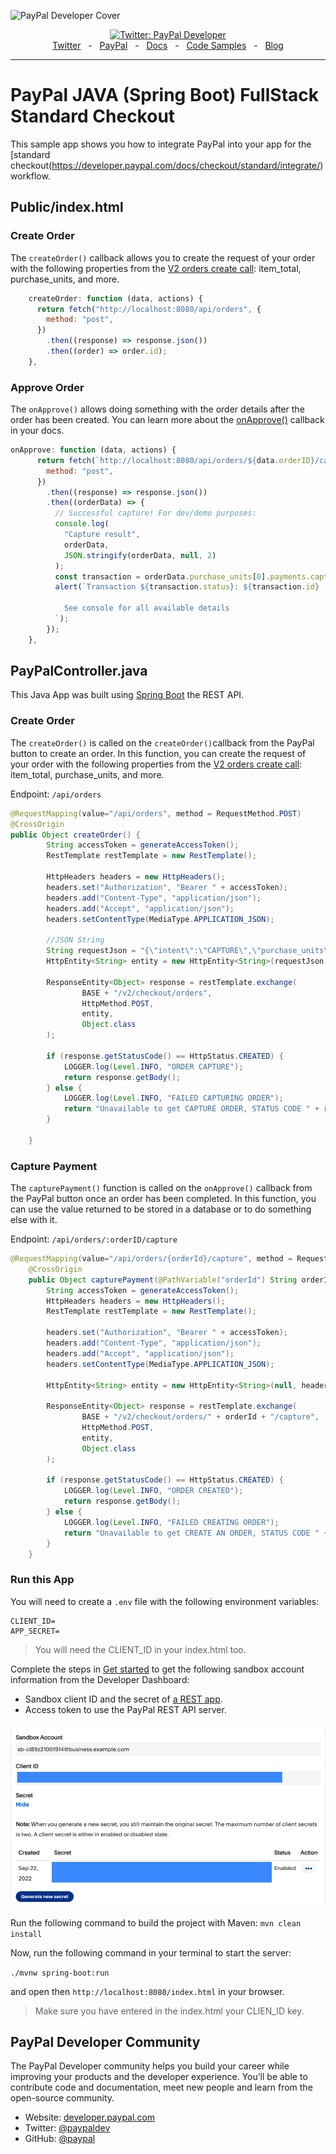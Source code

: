 ![PayPal Developer Cover](https://github.com/paypaldev/.github/blob/main/pp-cover.png)
<div align="center">
  <a href="https://twitter.com/paypaldev" target="_blank">
    <img alt="Twitter: PayPal Developer" src="https://img.shields.io/twitter/follow/paypaldev?style=social" />
  </a>
  <br />
  <a href="https://twitter.com/paypaldev" target="_blank">Twitter</a>
    <span>&nbsp;&nbsp;-&nbsp;&nbsp;</span>
  <a href="https://www.paypal.com/us/home" target="_blank">PayPal</a>
    <span>&nbsp;&nbsp;-&nbsp;&nbsp;</span>
  <a href="https://developer.paypal.com/home" target="_blank">Docs</a>
    <span>&nbsp;&nbsp;-&nbsp;&nbsp;</span>
  <a href="https://github.com/paypaldev" target="_blank">Code Samples</a>
    <span>&nbsp;&nbsp;-&nbsp;&nbsp;</span>
  <a href="https://dev.to/paypaldeveloper" target="_blank">Blog</a>
  <br />
  <hr />
</div>

# PayPal JAVA (Spring Boot) FullStack Standard Checkout
This sample app shows you how to integrate PayPal into your app for the [standard checkout(https://developer.paypal.com/docs/checkout/standard/integrate/) workflow.


## Public/index.html

### Create Order
The `createOrder()` callback allows you to create the request of your order with the following properties from the [V2 orders create call](https://developer.paypal.com/api/orders/v2/#orders-create-request-body): item_total, purchase_units, and more.

```javascript
    createOrder: function (data, actions) {
      return fetch("http://localhost:8080/api/orders", {
        method: "post",
      })
        .then((response) => response.json())
        .then((order) => order.id);
    },
```

### Approve Order
The `onApprove()` allows doing something with the order details after the order has been created. You can learn more about the [onApprove()](https://developer.paypal.com/sdk/js/reference/#link-onapprove) callback in your docs.

```javascript
onApprove: function (data, actions) {
      return fetch(`http://localhost:8080/api/orders/${data.orderID}/capture`, {
        method: "post",
      })
        .then((response) => response.json())
        .then((orderData) => {
          // Successful capture! For dev/demo purposes:
          console.log(
            "Capture result",
            orderData,
            JSON.stringify(orderData, null, 2)
          );
          const transaction = orderData.purchase_units[0].payments.captures[0];
          alert(`Transaction ${transaction.status}: ${transaction.id}

            See console for all available details
          `);
        });
    },
```

## PayPalController.java
This Java App was built using [Spring Boot](https://spring.io) the REST API.

### Create Order
The `createOrder()` is called on the `createOrder()`callback from the PayPal button to create an order. In this function, you can create the request of your order with the following properties from the [V2 orders create call](https://developer.paypal.com/api/orders/v2/#orders-create-request-body): item_total, purchase_units, and more.

Endpoint: `/api/orders`

```java
@RequestMapping(value="/api/orders", method = RequestMethod.POST)
@CrossOrigin
public Object createOrder() {
        String accessToken = generateAccessToken();
        RestTemplate restTemplate = new RestTemplate();

        HttpHeaders headers = new HttpHeaders();
        headers.set("Authorization", "Bearer " + accessToken);
        headers.add("Content-Type", "application/json");
        headers.add("Accept", "application/json");
        headers.setContentType(MediaType.APPLICATION_JSON);

        //JSON String
        String requestJson = "{\"intent\":\"CAPTURE\",\"purchase_units\":[{\"amount\":{\"currency_code\":\"USD\",\"value\":\"100.00\"}}]}";
        HttpEntity<String> entity = new HttpEntity<String>(requestJson, headers);

        ResponseEntity<Object> response = restTemplate.exchange(
                BASE + "/v2/checkout/orders",
                HttpMethod.POST,
                entity,
                Object.class
        );

        if (response.getStatusCode() == HttpStatus.CREATED) {
            LOGGER.log(Level.INFO, "ORDER CAPTURE");
            return response.getBody();
        } else {
            LOGGER.log(Level.INFO, "FAILED CAPTURING ORDER");
            return "Unavailable to get CAPTURE ORDER, STATUS CODE " + response.getStatusCode();
        }

    }
```

### Capture Payment
The `capturePayment()` function is called on the `onApprove()` callback from the PayPal button once an order has been completed. In this function, you can use the value returned to be stored in a database or to do something else with it.

Endpoint: `/api/orders/:orderID/capture`

```java
@RequestMapping(value="/api/orders/{orderId}/capture", method = RequestMethod.POST)
    @CrossOrigin
    public Object capturePayment(@PathVariable("orderId") String orderId) {
        String accessToken = generateAccessToken();
        HttpHeaders headers = new HttpHeaders();
        RestTemplate restTemplate = new RestTemplate();

        headers.set("Authorization", "Bearer " + accessToken);
        headers.add("Content-Type", "application/json");
        headers.add("Accept", "application/json");
        headers.setContentType(MediaType.APPLICATION_JSON);

        HttpEntity<String> entity = new HttpEntity<String>(null, headers);

        ResponseEntity<Object> response = restTemplate.exchange(
                BASE + "/v2/checkout/orders/" + orderId + "/capture",
                HttpMethod.POST,
                entity,
                Object.class
        );

        if (response.getStatusCode() == HttpStatus.CREATED) {
            LOGGER.log(Level.INFO, "ORDER CREATED");
            return response.getBody();
        } else {
            LOGGER.log(Level.INFO, "FAILED CREATING ORDER");
            return "Unavailable to get CREATE AN ORDER, STATUS CODE " + response.getStatusCode();
        }
    }
```

### Run this App

You will need to create a `.env` file with the following environment variables:

```shell
CLIENT_ID=
APP_SECRET=
```

> You will need the CLIENT_ID in your index.html too.

Complete the steps in [Get started](https://developer.paypal.com/api/rest/) to get the following sandbox account information from the Developer Dashboard:
- Sandbox client ID and the secret of [a REST app](https://www.paypal.com/signin?returnUri=https%3A%2F%2Fdeveloper.paypal.com%2Fdeveloper%2Fapplications&_ga=1.252581760.841672670.1664266268).
- Access token to use the PayPal REST API server.

![paypal developer credentials](env.png)

Run the following command to build the project with Maven:
`mvn clean install`

Now, run the following command in your terminal to start the server:

`./mvnw spring-boot:run `

and open then `http://localhost:8080/index.html` in your browser.

> Make sure you have entered in the index.html your CLIEN_ID key.

## PayPal Developer Community
The PayPal Developer community helps you build your career while improving your products and the developer experience. You’ll be able to contribute code and documentation, meet new people and learn from the open-source community.
 
* Website: [developer.paypal.com](https://developer.paypal.com)
* Twitter: [@paypaldev](https://twitter.com/paypaldev)
* GitHub:  [@paypal](https://github.com/paypal)

